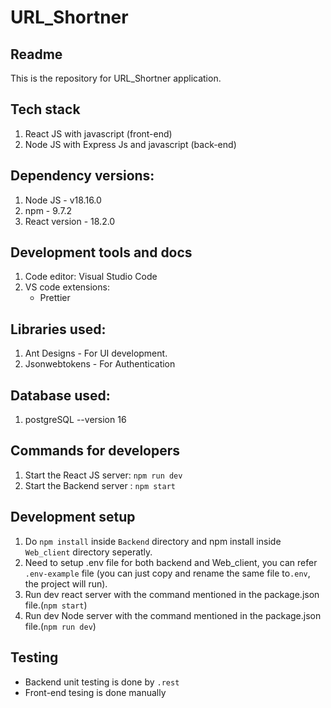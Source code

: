 # URL_Shortner

## Readme

This is the repository for URL_Shortner application.

## Tech stack

1. React JS with javascript (front-end)
2. Node JS with Express Js and javascript (back-end)

## Dependency versions:

1. Node JS - v18.16.0
2. npm - 9.7.2
3. React version - 18.2.0

## Development tools and docs

1. Code editor: Visual Studio Code
2. VS code extensions:
   - Prettier

## Libraries used:

1. Ant Designs - For UI development.
2. Jsonwebtokens - For Authentication

## Database used:

1. postgreSQL --version 16

## Commands for developers

1. Start the React JS server: `npm run dev`
2. Start the Backend server : `npm start`

## Development setup

1. Do `npm install` inside `Backend` directory and npm install inside `Web_client` directory seperatly.
2. Need to setup .env file for both backend and Web_client, you can refer `.env-example` file (you can just copy and rename the same file to`.env`, the project will run).
3. Run dev react server with the command mentioned in the package.json file.(`npm start`)
4. Run dev Node server with the command mentioned in the package.json file.(`npm run dev`)

## Testing

- Backend unit testing is done by `.rest`
- Front-end tesing is done manually
